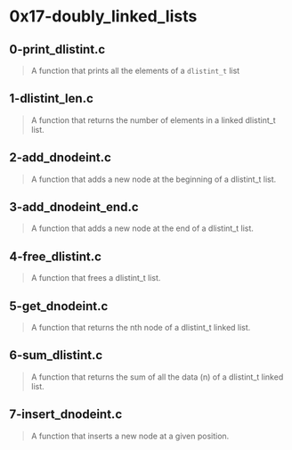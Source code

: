 # 0x17-doubly_linked_lists

## 0-print_dlistint.c
> A function that prints all the elements of a `dlistint_t` list

## 1-dlistint_len.c
> A function that returns the number of elements in a linked dlistint_t list.

## 2-add_dnodeint.c
> A function that adds a new node at the beginning of a dlistint_t list.

## 3-add_dnodeint_end.c
> A function that adds a new node at the end of a dlistint_t list.

## 4-free_dlistint.c
> A function that frees a dlistint_t list.

## 5-get_dnodeint.c
> A function that returns the nth node of a dlistint_t linked list.

## 6-sum_dlistint.c
> A function that returns the sum of all the data (n) of a dlistint_t linked list.

## 7-insert_dnodeint.c
> A  function that inserts a new node at a given position.
